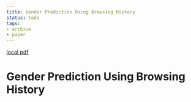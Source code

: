 ```yaml
---
title: Gender Prediction Using Browsing History
status: todo
tags:
- archive
- paper
---
```


[local pdf](../../../pdfs/Gender%20Prediction%20Using%20Browsing%20History.pdf)

# Gender Prediction Using Browsing History
